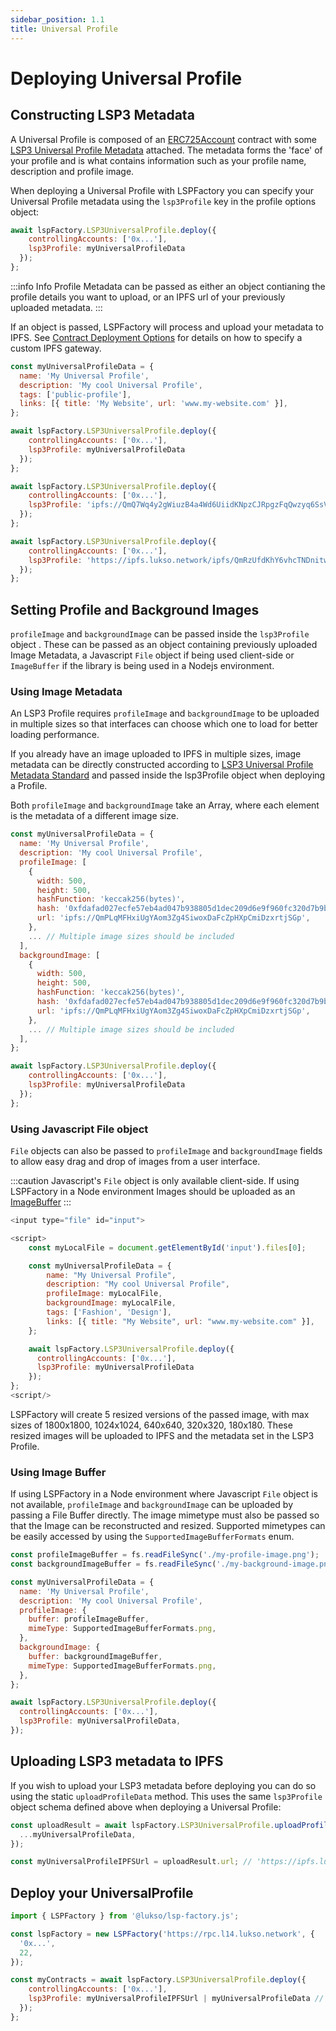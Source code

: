 ```yaml
---
sidebar_position: 1.1
title: Universal Profile
---
```


# Deploying Universal Profile

## Constructing LSP3 Metadata

A Universal Profile is composed of an [ERC725Account](../../../standards/universal-profile/lsp0-erc725account) contract with some [LSP3 Universal Profile Metadata](../../../standards/universal-profile/lsp3-universal-profile-metadata) attached. The metadata forms the 'face' of your profile and is what contains information such as your profile name, description and profile image.

When deploying a Universal Profile with LSPFactory you can specify your Universal Profile metadata using the `lsp3Profile` key in the profile options object:

```javascript
await lspFactory.LSP3UniversalProfile.deploy({
    controllingAccounts: ['0x...'],
    lsp3Profile: myUniversalProfileData
  });
};
```

:::info Info
Profile Metadata can be passed as either an object contianing the profile details you want to upload, or an IPFS url of your previously uploaded metadata.
:::

If an object is passed, LSPFactory will process and upload your metadata to IPFS. See [Contract Deployment Options](./contract-deployment-options) for details on how to specify a custom IPFS gateway.

```javascript title='Setting LSP3 metadata to be uploaded'
const myUniversalProfileData = {
  name: 'My Universal Profile',
  description: 'My cool Universal Profile',
  tags: ['public-profile'],
  links: [{ title: 'My Website', url: 'www.my-website.com' }],
};

await lspFactory.LSP3UniversalProfile.deploy({
    controllingAccounts: ['0x...'],
    lsp3Profile: myUniversalProfileData
  });
};
```

```javascript title='Setting LSP3 metadata using metadata IPFS url'
await lspFactory.LSP3UniversalProfile.deploy({
    controllingAccounts: ['0x...'],
    lsp3Profile: 'ipfs://QmQ7Wq4y2gWiuzB4a4Wd6UiidKNpzCJRpgzFqQwzyq6SsV'
  });
};
```

```javascript title='Setting LSP3 metadata using metadata IPFS url'
await lspFactory.LSP3UniversalProfile.deploy({
    controllingAccounts: ['0x...'],
    lsp3Profile: 'https://ipfs.lukso.network/ipfs/QmRzUfdKhY6vhcTNDnitwKnnpm5GqjYSmw9tcdNVmi4bqy'
  });
};
```

## Setting Profile and Background Images

`profileImage` and `backgroundImage` can be passed inside the `lsp3Profile` object . These can be passed as an object containing previously uploaded Image Metadata, a Javascript `File` object if being used client-side or `ImageBuffer` if the library is being used in a Nodejs environment.

### Using Image Metadata

An LSP3 Profile requires `profileImage` and `backgroundImage` to be uploaded in multiple sizes so that interfaces can choose which one to load for better loading performance.

If you already have an image uploaded to IPFS in multiple sizes, image metadata can be directly constructed according to [LSP3 Universal Profile Metadata Standard](../../../standards/universal-profile/lsp3-universal-profile-metadata) and passed inside the lsp3Profile object when deploying a Profile.

Both `profileImage` and `backgroundImage` take an Array, where each element is the metadata of a different image size.

```javascript title='Setting LSP3 metadata to be uploaded'
const myUniversalProfileData = {
  name: 'My Universal Profile',
  description: 'My cool Universal Profile',
  profileImage: [
    {
      width: 500,
      height: 500,
      hashFunction: 'keccak256(bytes)',
      hash: '0xfdafad027ecfe57eb4ad047b938805d1dec209d6e9f960fc320d7b9b11cbed14', // bytes32 hex string of the image hash
      url: 'ipfs://QmPLqMFHxiUgYAom3Zg4SiwoxDaFcZpHXpCmiDzxrtjSGp',
    },
    ... // Multiple image sizes should be included
  ],
  backgroundImage: [
    {
      width: 500,
      height: 500,
      hashFunction: 'keccak256(bytes)',
      hash: '0xfdafad027ecfe57eb4ad047b938805d1dec209d6e9f960fc320d7b9b11cbed14', // bytes32 hex string of the image hash
      url: 'ipfs://QmPLqMFHxiUgYAom3Zg4SiwoxDaFcZpHXpCmiDzxrtjSGp',
    },
    ... // Multiple image sizes should be included
  ],
};

await lspFactory.LSP3UniversalProfile.deploy({
    controllingAccounts: ['0x...'],
    lsp3Profile: myUniversalProfileData
  });
};
```

### Using Javascript File object

`File` objects can also be passed to `profileImage` and `backgroundImage` fields to allow easy drag and drop of images from a user interface.

:::caution
Javascript's `File` object is only available client-side. If using LSPFactory in a Node environment Images should be uploaded as an [ImageBuffer](./universal-profile#uploading-an-image-using-imagebuffer)
:::

```javascript
<input type="file" id="input">

<script>
    const myLocalFile = document.getElementById('input').files[0];

    const myUniversalProfileData = {
        name: "My Universal Profile",
        description: "My cool Universal Profile",
        profileImage: myLocalFile,
        backgroundImage: myLocalFile,
        tags: ['Fashion', 'Design'],
        links: [{ title: "My Website", url: "www.my-website.com" }],
    };

    await lspFactory.LSP3UniversalProfile.deploy({
      controllingAccounts: ['0x...'],
      lsp3Profile: myUniversalProfileData
    });
};
<script/>
```

LSPFactory will create 5 resized versions of the passed image, with max sizes of 1800x1800, 1024x1024, 640x640, 320x320, 180x180. These resized images will be uploaded to IPFS and the metadata set in the LSP3 Profile.

### Using Image Buffer

If using LSPFactory in a Node environment where Javascript `File` object is not available, `profileImage` and `backgroundImage` can be uploaded by passing a File Buffer directly. The image mimetype must also be passed so that the Image can be reconstructed and resized. Supported mimetypes can be easily accessed by using the `SupportedImageBufferFormats` enum.

```javascript
const profileImageBuffer = fs.readFileSync('./my-profile-image.png');
const backgroundImageBuffer = fs.readFileSync('./my-background-image.png');

const myUniversalProfileData = {
  name: 'My Universal Profile',
  description: 'My cool Universal Profile',
  profileImage: {
    buffer: profileImageBuffer,
    mimeType: SupportedImageBufferFormats.png,
  },
  backgroundImage: {
    buffer: backgroundImageBuffer,
    mimeType: SupportedImageBufferFormats.png,
  },
};

await lspFactory.LSP3UniversalProfile.deploy({
  controllingAccounts: ['0x...'],
  lsp3Profile: myUniversalProfileData,
});
```

## Uploading LSP3 metadata to IPFS

If you wish to upload your LSP3 metadata before deploying you can do so using the static `uploadProfileData` method. This uses the same `lsp3Profile` object schema defined above when deploying a Universal Profile:

```javascript
const uploadResult = await lspFactory.LSP3UniversalProfile.uploadProfileData({
  ...myUniversalProfileData,
});

const myUniversalProfileIPFSUrl = uploadResult.url; // 'https://ipfs.lukso.network/ipfs/QmPzUfdKhY6vfcTNDnitwKnnpm5GqjYSmw9todNVmi4bqy'
```

## Deploy your UniversalProfile

```javascript
import { LSPFactory } from '@lukso/lsp-factory.js';

const lspFactory = new LSPFactory('https://rpc.l14.lukso.network', {
  '0x...',
  22,
});

const myContracts = await lspFactory.LSP3UniversalProfile.deploy({
    controllingAccounts: ['0x...'],
    lsp3Profile: myUniversalProfileIPFSUrl | myUniversalProfileData // LSP3 Metadata object or IPFS URL
  });
};
```
